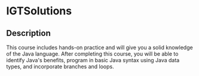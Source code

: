 # IGTSolutions
## <JAVA TRAINING>

## Description

This course includes hands-on practice and will give you a solid knowledge of the Java language. After completing this course, you will be able to identify Java's benefits, program in basic Java syntax using Java data types, and incorporate branches and loops.

